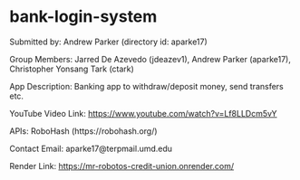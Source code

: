 # bank-login-system

<p>Submitted by: Andrew Parker (directory id: aparke17)</p>
<p>Group Members: Jarred De Azevedo (jdeazev1), Andrew Parker (aparke17), Christopher Yonsang Tark (ctark)</p>
<p>App Description: Banking app to withdraw/deposit money, send transfers etc.</p>
<p>YouTube Video Link: <a href="https://www.youtube.com/watch?v=Lf8LLDcm5vY">https://www.youtube.com/watch?v=Lf8LLDcm5vY</a></p>
<p>APIs: RoboHash (https://robohash.org/)</p>
<p>Contact Email:  aparke17@terpmail.umd.edu</p>

<p>Render Link: <a href="https://mr-robotos-credit-union.onrender.com">https://mr-robotos-credit-union.onrender.com/</a></p>

